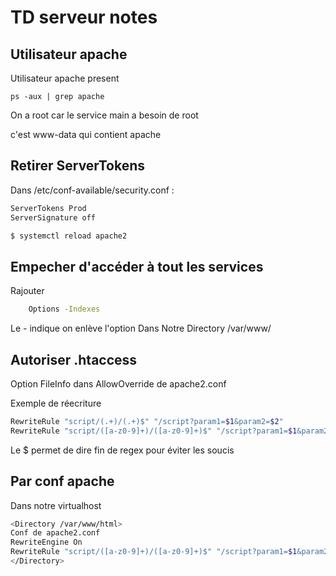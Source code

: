 # TD serveur notes

## Utilisateur apache

Utilisateur apache present  

```shell
ps -aux | grep apache
```

On a root car le service main a besoin de root  

c'est www-data qui contient apache

## Retirer ServerTokens

Dans /etc/conf-available/security.conf :

```bash
ServerTokens Prod
ServerSignature off

$ systemctl reload apache2
```

## Empecher d'accéder à tout les services

Rajouter

```bash
    Options -Indexes
```

Le - indique on enlève l'option
Dans Notre Directory /var/www/

## Autoriser .htaccess

Option FileInfo dans AllowOverride de apache2.conf

Exemple de réecriture

```bash
RewriteRule "script/(.+)/(.+)$" "/script?param1=$1&param2=$2"
RewriteRule "script/([a-z0-9]+)/([a-z0-9]+)$" "/script?param1=$1&param2=$2"
```

Le $ permet de dire fin de regex pour éviter les soucis

## Par conf apache

Dans notre virtualhost

```bash
<Directory /var/www/html>
Conf de apache2.conf
RewriteEngine On
RewriteRule "script/([a-z0-9]+)/([a-z0-9]+)$" "/script?param1=$1&param2=$2"
</Directory>
```